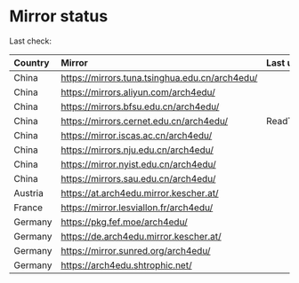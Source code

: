 <script src="./time.js"></script>
# Mirror status
Last check: <script type="text/javascript">localize(1750048619.893482);</script>

|Country|Mirror|Last update|
|:------|:-----|:----------|
|China|https://mirrors.tuna.tsinghua.edu.cn/arch4edu/|<script type="text/javascript">localize(1749969933);</script>|
|China|https://mirrors.aliyun.com/arch4edu/|<script type="text/javascript">localize(1749969933);</script>|
|China|https://mirrors.bfsu.edu.cn/arch4edu/|<script type="text/javascript">localize(1749969933);</script>|
|China|https://mirrors.cernet.edu.cn/arch4edu/|ReadTimeout|
|China|https://mirror.iscas.ac.cn/arch4edu/|<script type="text/javascript">localize(1749969933);</script>|
|China|https://mirrors.nju.edu.cn/arch4edu/|<script type="text/javascript">localize(1749969933);</script>|
|China|https://mirror.nyist.edu.cn/arch4edu/|<script type="text/javascript">localize(1749969933);</script>|
|China|https://mirrors.sau.edu.cn/arch4edu/|<script type="text/javascript">localize(1731653531);</script>|
|Austria|https://at.arch4edu.mirror.kescher.at/|<script type="text/javascript">localize(1749969933);</script>|
|France|https://mirror.lesviallon.fr/arch4edu/|<script type="text/javascript">localize(1749969933);</script>|
|Germany|https://pkg.fef.moe/arch4edu/|<script type="text/javascript">localize(1749969933);</script>|
|Germany|https://de.arch4edu.mirror.kescher.at/|<script type="text/javascript">localize(1749969933);</script>|
|Germany|https://mirror.sunred.org/arch4edu/|<script type="text/javascript">localize(1749969933);</script>|
|Germany|https://arch4edu.shtrophic.net/|<script type="text/javascript">localize(1749969933);</script>|

<script src="./tablefilter/tablefilter.js"></script>
<script src="./table.js"></script>